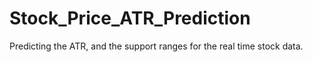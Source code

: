 # Stock_Price_ATR_Prediction
Predicting the ATR, and the support ranges for the real time stock data.
